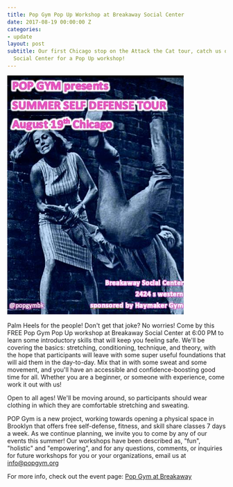 ```yaml
---
title: Pop Gym Pop Up Workshop at Breakaway Social Center
date: 2017-08-19 00:00:00 Z
categories:
- update
layout: post
subtitle: Our first Chicago stop on the Attack the Cat tour, catch us on 8/19 at Breakaway
  Social Center for a Pop Up workshop!
---
```


![Pop Gym at Breakaway](/assets/breakaway.jpg)

Palm Heels for the people! Don't get that joke? No worries! Come by this FREE Pop Gym Pop Up workshop at Breakaway Social Center at 6:00 PM to learn some introductory skills that will keep you feeling safe. We'll be covering the basics: stretching, conditioning, technique, and theory, with the hope that participants will leave with some super useful foundations that will aid them in the day-to-day. Mix that in with some sweat and some movement, and you'll have an accessible and confidence-boosting good time for all. Whether you are a beginner, or someone with experience, come work it out with us!

Open to all ages! We'll be moving around, so participants should wear clothing in which they are comfortable stretching and sweating.

POP Gym is a new project, working towards opening a physical space in Brooklyn that offers free self-defense, fitness, and skill share classes 7 days a week. As we continue planning, we invite you to come by any of our events this summer! Our workshops have been described as, "fun", "holistic" and "empowering", and for any questions, comments, or inquiries for future workshops for you or your organizations, email us at info@popgym.org


For more info, check out the event page: [Pop Gym at Breakaway](https://www.facebook.com/events/1926004564278318/)
